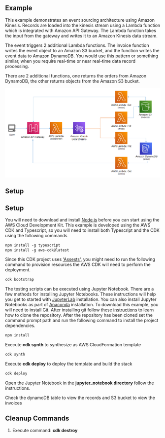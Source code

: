 ## Example
This example demonstrates an event sourcing architecture using Amazon Kinesis. Records are loaded into the kinesis stream using a Lambda function which is integrated with Amazon API Gateway. The Lambda function takes the input from the gateway and writes it to an Amazon Kinesis data stream.

The event triggers 2 additional Lambda functions. The invoice function writes the event object to an Amazon S3 bucket, and the function writes the event data to Amazon DynamoDB. You would use this pattern or something similar, when you require real-time or near real-time data record processing.

There are 2 additional functions, one returns the orders from Amazon DynamoDB, the other returns objects from the Amazon S3 bucket.

![architecture](./images/architecture_4.png "Architecture")
   
## Setup

## Setup
You will need to download and install [Node.js](https://nodejs.org/en/download/) before you can start using the AWS Cloud Development Kit.
This example is developed using the AWS CDK and Typescript, so you will need to install both Typescript and the CDK using the following commands
```
npm install -g typescript
npm install -g aws-cdk@latest
```
Since this CDK project uses ['Assests'](https://docs.aws.amazon.com/cdk/latest/guide/assets.html), you might need to run the following command to provision resources the AWS CDK will need to perform the deployment.

```bash 
cdk bootstrap
```

The testing scripts can be executed using Jupyter Notebook. There are a few methods for installing Jupyter Notebooks. These instructions will help you get to started with [JupyterLab](https://jupyter.org/install) installation. 
You can also install Jupyter Notebooks as part of [Anaconda](https://docs.anaconda.com/anaconda/install/index.html) installation.
To download this example, you will need to install [Git](https://github.com/git-guides/install-git). After installing git follow these [instructions](https://github.com/git-guides/git-clone) to learn how to clone the repository.
After the repository has been cloned set the command prompt path and run the following command to install the project dependencies.

```bash
npm install
```

Execute **cdk synth** to synthesize as AWS CloudFormation template

```bash
cdk synth
```

Execute **cdk deploy** to deploy the template and build the stack

```bash
cdk deploy
```
Open the Jupyter Notebook in the **jupyter_notebook directory** follow the instructions.


 Check the dynamoDB table to view the records and S3 bucket to view the invoices

## Cleanup Commands
1. Execute command: **cdk destroy**
